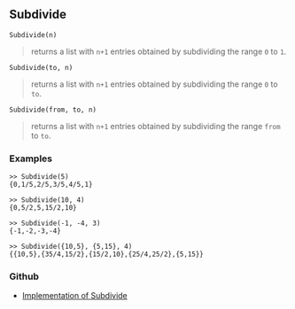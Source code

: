 ## Subdivide

```
Subdivide(n)
```

> returns a list with `n+1` entries obtained by subdividing the range `0` to `1`.
	
```
Subdivide(to, n)
```

> returns a list with `n+1` entries obtained by subdividing the range `0` to `to`.
	
```
Subdivide(from, to, n)
```

> returns a list with `n+1` entries obtained by subdividing the range `from` to `to`.

### Examples

```
>> Subdivide(5)
{0,1/5,2/5,3/5,4/5,1}

>> Subdivide(10, 4)
{0,5/2,5,15/2,10}

>> Subdivide(-1, -4, 3)
{-1,-2,-3,-4}

>> Subdivide({10,5}, {5,15}, 4)
{{10,5},{35/4,15/2},{15/2,10},{25/4,25/2},{5,15}}
```

### Github

* [Implementation of Subdivide](https://github.com/axkr/symja_android_library/blob/master/symja_android_library/matheclipse-core/src/main/java/org/matheclipse/core/builtin/ListFunctions.java#L6758) 
